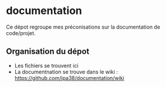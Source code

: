 # documentation

Ce dépot regroupe mes préconisations sur la documentation de code/projet.

## Organisation du dépot

- Les fichiers se trouvent ici
- La documentnation se trouve dans le wiki : https://github.com/jpa38/documentation/wiki
